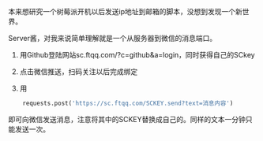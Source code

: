 本来想研究一个树莓派开机以后发送ip地址到邮箱的脚本，没想到发现一个新世界。

Server酱，对我来说简单理解就是一个从服务器到微信的消息端口。

1. 用Github登陆网站sc.ftqq.com/?c=github&a=login，同时获得自己的SCkey

2. 点击微信推送，扫码关注以后完成绑定

3. 用
```python
    requests.post('https://sc.ftqq.com/SCKEY.send?text=消息内容')
```
即可向微信发送消息，注意将其中的SCKEY替换成自己的。同样的文本一分钟只能发送一次。

